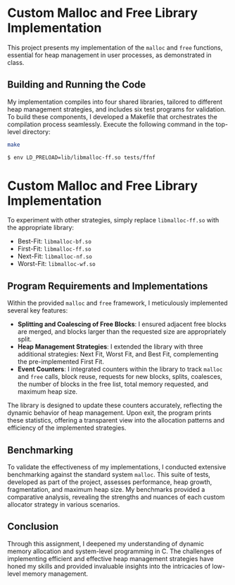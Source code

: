 # Custom Malloc and Free Library Implementation

This project presents my implementation of the `malloc` and `free` functions, essential for heap management in user processes, as demonstrated in class. 

## Building and Running the Code

My implementation compiles into four shared libraries, tailored to different heap management strategies, and includes six test programs for validation. To build these components, I developed a Makefile that orchestrates the compilation process seamlessly. Execute the following command in the top-level directory:

```bash
make

$ env LD_PRELOAD=lib/libmalloc-ff.so tests/ffnf
```

# Custom Malloc and Free Library Implementation

To experiment with other strategies, simply replace `libmalloc-ff.so` with the appropriate library:

- Best-Fit: `libmalloc-bf.so`
- First-Fit: `libmalloc-ff.so`
- Next-Fit: `libmalloc-nf.so`
- Worst-Fit: `libmalloc-wf.so`

## Program Requirements and Implementations

Within the provided `malloc` and `free` framework, I meticulously implemented several key features:

- **Splitting and Coalescing of Free Blocks**: I ensured adjacent free blocks are merged, and blocks larger than the requested size are appropriately split.
- **Heap Management Strategies**: I extended the library with three additional strategies: Next Fit, Worst Fit, and Best Fit, complementing the pre-implemented First Fit.
- **Event Counters**: I integrated counters within the library to track `malloc` and `free` calls, block reuse, requests for new blocks, splits, coalesces, the number of blocks in the free list, total memory requested, and maximum heap size.

The library is designed to update these counters accurately, reflecting the dynamic behavior of heap management. Upon exit, the program prints these statistics, offering a transparent view into the allocation patterns and efficiency of the implemented strategies.

## Benchmarking

To validate the effectiveness of my implementations, I conducted extensive benchmarking against the standard system `malloc`. This suite of tests, developed as part of the project, assesses performance, heap growth, fragmentation, and maximum heap size. My benchmarks provided a comparative analysis, revealing the strengths and nuances of each custom allocator strategy in various scenarios.

## Conclusion

Through this assignment, I deepened my understanding of dynamic memory allocation and system-level programming in C. The challenges of implementing efficient and effective heap management strategies have honed my skills and provided invaluable insights into the intricacies of low-level memory management.


